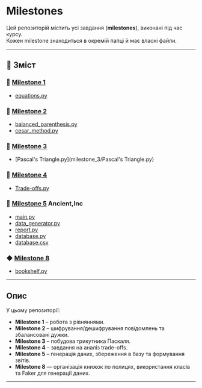 # Milestones

Цей репозиторій містить усі завдання (**milestones**), виконані під час курсу.  
Кожен milestone знаходиться в окремій папці й має власні файли.

---

## 📑 Зміст

### 🔹 [Milestone 1](milestone_1)
- [equations.py](milestone_1/equations.py)

### 🔹 [Milestone 2](milestone_2)
- [balanced_parenthesis.py](milestone_2/balanced_parenthesis.py)  
- [cesar_method.py](milestone_2/cesar_method.py)

### 🔹 [Milestone 3](milestone_3)
- [Pascal's Triangle.py](milestone_3/Pascal's Triangle.py)

### 🔹 [Milestone 4](milestone_4)
- [Trade-offs.py](milestone_4/Trade-offs.py)

### 🔹 [Milestone 5](milestone_5) Ancient,Inc
- [main.py](milestone_5/main.py)  
- [data_generator.py](milestone_5/data_generator.py)  
- [report.py](milestone_5/report.py)  
- [database.py](milestone_5/database.py)  
- [database.csv](milestone_5/database.csv)

### ◆ [Milestone 8](milestone_8)
- [bookshelf.py](milestone_8/bookshelf.py)

---

## Опис

У цьому репозиторії:
- **Milestone 1** – робота з рівняннями.  
- **Milestone 2** – шифрування/дешифрування повідомлень та збалансовані дужки.  
- **Milestone 3** – побудова трикутника Паскаля.  
- **Milestone 4** – завдання на аналіз trade-offs.  
- **Milestone 5** – генерація даних, збереження в базу та формування звітів.
- **Milestone 8** — організація книжок по полицях, використання класів та Faker для генерації даних.
---

